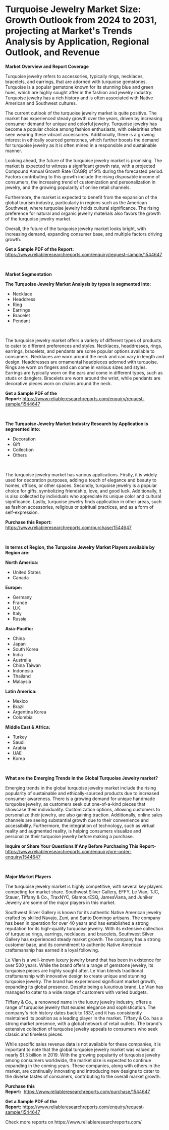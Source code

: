 <p><h1>Turquoise Jewelry Market Size: Growth Outlook from 2024 to 2031, projecting at Market's Trends Analysis by Application, Regional Outlook, and Revenue</h1></p><p><strong>Market Overview and Report Coverage</strong></p>
<p><p>Turquoise jewelry refers to accessories, typically rings, necklaces, bracelets, and earrings, that are adorned with turquoise gemstones. Turquoise is a popular gemstone known for its stunning blue and green hues, which are highly sought after in the fashion and jewelry industry. Turquoise jewelry has a rich history and is often associated with Native American and Southwest cultures.</p><p>The current outlook of the turquoise jewelry market is quite positive. The market has experienced steady growth over the years, driven by increasing consumer demand for unique and colorful jewelry. Turquoise jewelry has become a popular choice among fashion enthusiasts, with celebrities often seen wearing these vibrant accessories. Additionally, there is a growing interest in ethically sourced gemstones, which further boosts the demand for turquoise jewelry as it is often mined in a responsible and sustainable manner.</p><p>Looking ahead, the future of the turquoise jewelry market is promising. The market is expected to witness a significant growth rate, with a projected Compound Annual Growth Rate (CAGR) of 9% during the forecasted period. Factors contributing to this growth include the rising disposable income of consumers, the increasing trend of customization and personalization in jewelry, and the growing popularity of online retail channels.</p><p>Furthermore, the market is expected to benefit from the expansion of the global tourism industry, particularly in regions such as the American Southwest, where turquoise jewelry holds cultural significance. The rising preference for natural and organic jewelry materials also favors the growth of the turquoise jewelry market.</p><p>Overall, the future of the turquoise jewelry market looks bright, with increasing demand, expanding consumer base, and multiple factors driving growth.</p></p>
<p><strong>Get a Sample PDF of the Report:</strong> <a href="https://www.reliableresearchreports.com/enquiry/request-sample/1544647">https://www.reliableresearchreports.com/enquiry/request-sample/1544647</a></p>
<p>&nbsp;</p>
<p><strong>Market Segmentation</strong></p>
<p><strong>The Turquoise Jewelry Market Analysis by types is segmented into:</strong></p>
<p><ul><li>Necklace</li><li>Headdress</li><li>Ring</li><li>Earrings</li><li>Bracelet</li><li>Pendant</li></ul></p>
<p>&nbsp;</p>
<p><p>The turquoise jewelry market offers a variety of different types of products to cater to different preferences and styles. Necklaces, headdresses, rings, earrings, bracelets, and pendants are some popular options available to consumers. Necklaces are worn around the neck and can vary in length and design. Headdresses are ornamental headpieces adorned with turquoise. Rings are worn on fingers and can come in various sizes and styles. Earrings are typically worn on the ears and come in different types, such as studs or danglers. Bracelets are worn around the wrist, while pendants are decorative pieces worn on chains around the neck.</p></p>
<p><strong>Get a Sample PDF of the Report:</strong>&nbsp;<a href="https://www.reliableresearchreports.com/enquiry/request-sample/1544647">https://www.reliableresearchreports.com/enquiry/request-sample/1544647</a></p>
<p>&nbsp;</p>
<p><strong>The Turquoise Jewelry Market Industry Research by Application is segmented into:</strong></p>
<p><ul><li>Decoration</li><li>Gift</li><li>Collection</li><li>Others</li></ul></p>
<p>&nbsp;</p>
<p><p>The turquoise jewelry market has various applications. Firstly, it is widely used for decoration purposes, adding a touch of elegance and beauty to homes, offices, or other spaces. Secondly, turquoise jewelry is a popular choice for gifts, symbolizing friendship, love, and good luck. Additionally, it is also collected by individuals who appreciate its unique color and cultural significance. Lastly, turquoise jewelry finds application in other areas, such as fashion accessories, religious or spiritual practices, and as a form of self-expression.</p></p>
<p><strong>Purchase this Report:</strong>&nbsp; <a href="https://www.reliableresearchreports.com/purchase/1544647">https://www.reliableresearchreports.com/purchase/1544647</a></p>
<p>&nbsp;</p>
<p><strong>In terms of Region, the Turquoise Jewelry Market Players available by Region are:</strong></p>
<p>
    <p> <strong> North America: </strong>
        <ul>
            <li>United States</li>
            <li>Canada</li>
        </ul>
        </p> 
    <p> <strong> Europe: </strong>
        <ul>
            <li>Germany</li>
            <li>France</li>
            <li>U.K.</li>
            <li>Italy</li>
            <li>Russia</li>
        </ul>
        </p> 
    <p> <strong> Asia-Pacific: </strong>
        <ul>
            <li>China</li>
            <li>Japan</li>
            <li>South Korea</li>
            <li>India</li>
            <li>Australia</li>
            <li>China Taiwan</li>
            <li>Indonesia</li>
            <li>Thailand</li>
            <li>Malaysia</li>
        </ul>
        </p> 
    <p> <strong> Latin America: </strong>
        <ul>
            <li>Mexico</li>
            <li>Brazil</li>
            <li>Argentina Korea</li>
            <li>Colombia</li>
        </ul>
        </p> 
    <p> <strong> Middle East & Africa: </strong>
        <ul>
            <li>Turkey</li>
            <li>Saudi</li>
            <li>Arabia</li>
            <li>UAE</li>
            <li>Korea</li>
        </ul>
    </p>
    </p>
<p>&nbsp;</p>
<p><strong>What are the Emerging Trends in the Global Turquoise Jewelry market?</strong></p>
<p><p>Emerging trends in the global turquoise jewelry market include the rising popularity of sustainable and ethically-sourced products due to increased consumer awareness. There is a growing demand for unique handmade turquoise jewelry, as customers seek out one-of-a-kind pieces that showcase their individuality. Customization options, allowing customers to personalize their jewelry, are also gaining traction. Additionally, online sales channels are seeing substantial growth due to their convenience and accessibility. Furthermore, the integration of technology, such as virtual reality and augmented reality, is helping consumers visualize and personalize their turquoise jewelry before making a purchase.</p></p>
<p><strong>Inquire or Share Your Questions If Any Before Purchasing This Report</strong>- <a href="https://www.reliableresearchreports.com/enquiry/pre-order-enquiry/1544647">https://www.reliableresearchreports.com/enquiry/pre-order-enquiry/1544647</a></p>
<p>&nbsp;</p>
<p><strong>Major Market Players</strong></p>
<p><p>The turquoise jewelry market is highly competitive, with several key players competing for market share. Southwest Silver Gallery, EFFY, Le Vian, TJC, Stauer, Tiffany & Co., TraxNYC, GlamourESQ, JamesViana, and Juniker Jewelry are some of the major players in this market.</p><p>Southwest Silver Gallery is known for its authentic Native American jewelry crafted by skilled Navajo, Zuni, and Santo Domingo artisans. The company has been in operation for over 40 years and has established a strong reputation for its high-quality turquoise jewelry. With its extensive collection of turquoise rings, earrings, necklaces, and bracelets, Southwest Silver Gallery has experienced steady market growth. The company has a strong customer base, and its commitment to authentic Native American craftsmanship has earned it a loyal following.</p><p>Le Vian is a well-known luxury jewelry brand that has been in existence for over 500 years. While the brand offers a range of gemstone jewelry, its turquoise pieces are highly sought after. Le Vian blends traditional craftsmanship with innovative design to create unique and stunning turquoise jewelry. The brand has experienced significant market growth, expanding its global presence. Despite being a luxurious brand, Le Vian has managed to cater to a wide range of customers with varied budgets.</p><p>Tiffany & Co., a renowned name in the luxury jewelry industry, offers a range of turquoise jewelry that exudes elegance and sophistication. The company's rich history dates back to 1837, and it has consistently maintained its position as a leading player in the market. Tiffany & Co. has a strong market presence, with a global network of retail outlets. The brand's extensive collection of turquoise jewelry appeals to consumers who seek classic and timeless pieces.</p><p>While specific sales revenue data is not available for these companies, it is important to note that the global turquoise jewelry market was valued at nearly $1.5 billion in 2019. With the growing popularity of turquoise jewelry among consumers worldwide, the market size is expected to continue expanding in the coming years. These companies, along with others in the market, are continually innovating and introducing new designs to cater to the diverse tastes of consumers, contributing to the overall market growth.</p></p>
<p><strong>Purchase this Report:</strong>&nbsp;&nbsp;<a href="https://www.reliableresearchreports.com/purchase/1544647">https://www.reliableresearchreports.com/purchase/1544647</a></p>
<p></p>
<p><strong>Get a Sample PDF of the Report:</strong>&nbsp;<a href="https://www.reliableresearchreports.com/enquiry/request-sample/1544647">https://www.reliableresearchreports.com/enquiry/request-sample/1544647</a></p>
<p>Check more reports on https://www.reliableresearchreports.com/</p>